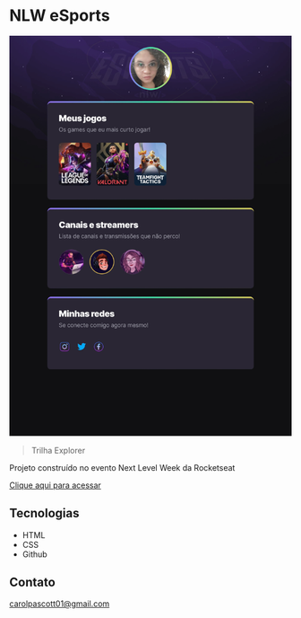 # NLW eSports
![preview](./preview.png)

> Trilha Explorer

Projeto construído no evento Next Level Week da Rocketseat

[Clique aqui para acessar](https://carolpascott.github.io/NLW_eSports/)

## Tecnologias
- HTML
- CSS
- Github

## Contato
carolpascott01@gmail.com



